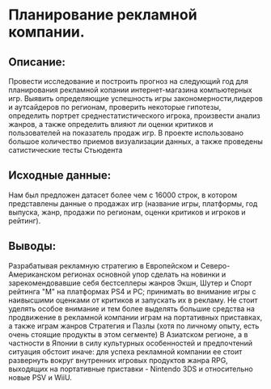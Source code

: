 # Планирование рекламной компании.


## Описание:
Провести исследование и построить прогноз на следующий год для планирования рекламной копании интернет-магазина компьютерных игр. Выявить определяющие успешность игры закономерности,лидеров и аутсайдеров по регионам, проверить некоторые гипотезы, определить портрет среднестатистического игрока, произвести анализ жанров, а также определить влияют ли оценки критиков и пользователей на показатель продаж игр. В проекте использовано большое количество приемов визуализации данных, а также проведены сатистические тесты Стьюдента

## Исходные данные:
Нам был предложен датасет более чем с 16000 строк, в котором представлены данные о продажах игр (название игры, платформы, год выпуска, жанр, продажи по регионам, оценки критиков и игроков и рейтинг).

## Выводы:
Разрабатывая рекламную стратегию в Европейском и Северо-Американском регионах основной упор сделать на новинки и зарекомендовавшие себя бестселлеры жанров Экшн, Шутер и Спорт рейтинга "М" на платформах PS4 и PC; принимать во внимание игры с наивысшими оценками от критиков и запускать их в рекламу. Не стоит уделять особое внимание и тем более выделять большие средства на продвижение в рекламной компании играм на портативных приставках, а также играм жанров Стратегия и Пазлы (хотя по личному опыту, есть очень стоящие продукты в этом сегменте)
В Азиатском регионе, а в частности в Японии в силу культурных особенностей и предпочтений ситуация обстоит иначе: для успеха рекламной компании ее стоит развернуть вокруг внутренних игровых продуктов жанра RPG, выходящих на портативные приставки - Nintendo 3DS и относительно новые PSV и WiiU.
